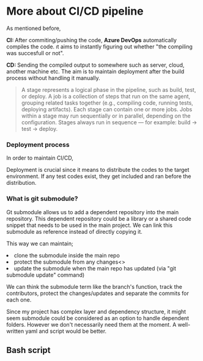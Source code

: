 # More about CI/CD pipeline

As mentioned before, <br>

<strong>CI: </strong> After commiting/pushing the code, **Azure DevOps** automatically compiles the code. 
ıt aims to instantly figuring out whether "the compiling was succesfull or not". 

<strong>CD: </strong>Sending the compiled output to somewhere such as server, cloud, another machine etc. The aim is to maintain deployment after the build process without handling it manually.

> A stage represents a logical phase in the pipeline, such as build, test, or deploy.
A job is a collection of steps that run on the same agent, grouping related tasks together (e.g., compiling code, running tests, deploying artifacts).
Each stage can contain one or more jobs. Jobs within a stage may run sequentially or in parallel, depending on the configuration.
Stages always run in sequence — for example: build → test → deploy.


### Deployment process

In order to maintain CI/CD, 

Deployment is crucial since it means to distribute the codes to the target environment. 
If any test codes exist, they get included and ran before the distribution.<br>

### What is git submodule?

Gt submodule allows us to add a dependent repository into the main repository. This dependent repository could be a library or a shared code snippet that needs to be used in the main project. We can link this submodule as reference instead of directly copying it. 

This way we can maintain; 
<l>
    <li> clone the submodule inside the main repo </li>
    <li> protect the submodule from any changes<> </li>
    <li> update the submodule when the main repo has updated (via "git submodule update" command) </li>
</l>

We can think the submodule term like the branch's function, track the contributors, protect the changes/updates and separate the commits for each one. 


Since my project has complex layer and dependency structure, it might seem submodule could be considered as an option to handle dependent folders. However we don't necessarily need them at the moment.
A well-written yaml and script would be better. 

## Bash script

